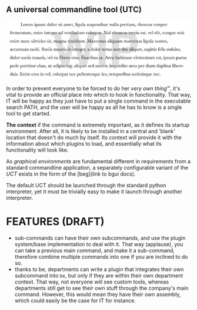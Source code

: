 ## A universal commandline tool (UTC)

![under construction](https://raw.githubusercontent.com/Byron/bcore/master/src/images/wip.png)

In order to prevent everyone to be forced to do her *very own thing*™, it's vital to provide an official place into which to hook in functionality. That way, IT will be happy as they just have to put a single command in the executable search PATH, and the user will be happy as all he has to know is a single tool to get started.

**The context** if the command is extremely important, as it defines its startup environment. After all, it is likely to be installed in a central and 'blank' location that doesn't do much by itself. Its context will provide it with the information about which plugins to load, and essentially what its functionality will look like.

As *graphical environments* are fundamental different in requirements from a standard commandline application, a separately configurable variant of the *UCT* exists in the form of the [beg](link to bgui docs).

The default UCT should be launched through the standard python interpreter, yet it must be trivially easy to make it launch through another interpreter.


# FEATURES (DRAFT)

* sub-commands can have their own subcommands, and use the plugin system/base implementation to deal with it. That way (applause), you can take a previous main command, and make it a sub-command, therefore combine multiple commands into one if you are inclined to do so.
* thanks to be, departments can write a plugin that integrates their own subcommand into `be`, but only if they are within their own department context. That way, not everyone will see custom tools, whereas departments still get to see their own stuff through the company's main command. However, this would mean they have their own assembly, which could easily be the case for IT for instance.

